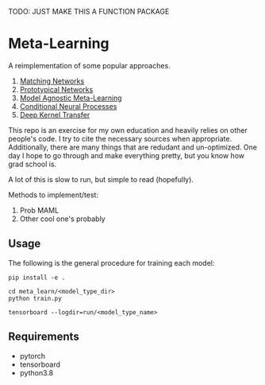 TODO: JUST MAKE THIS A FUNCTION PACKAGE

# Meta-Learning

A reimplementation of some popular approaches.

1. [Matching Networks](https://arxiv.org/pdf/1606.04080.pdf)
2. [Prototypical Networks](https://arxiv.org/pdf/1703.05175.pdf)
3. [Model Agnostic Meta-Learning](http://proceedings.mlr.press/v70/finn17a/finn17a.pdf)
4. [Conditional Neural Processes](https://arxiv.org/pdf/1807.01613.pdf)
5. [Deep Kernel Transfer](https://proceedings.neurips.cc/paper/2020/file/b9cfe8b6042cf759dc4c0cccb27a6737-Paper.pdf)

This repo is an exercise for my own education and heavily relies on other people's code. I try to cite the necessary sources when appropriate. Additionally, there are many things that are redudant and un-optimized. One day I hope to go through and make everything pretty, but you know how grad school is.

A lot of this is slow to run, but simple to read (hopefully).

Methods to implement/test:

1. Prob MAML
2. Other cool one's probably

## Usage
The following is the general procedure for training each model:

```
pip install -e .

cd meta_learn/<model_type_dir>
python train.py

tensorboard --logdir=run/<model_type_name>

```

## Requirements
- pytorch
- tensorboard
- python3.8

